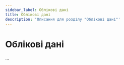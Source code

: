 ```yaml
---
sidebar_label: Облікові дані
title: Облікові дані
description: 'Описання для розділу "Облікові дані"'
---
```


# Облікові дані

...

